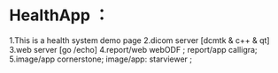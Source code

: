 # HealthApp  ：

1.This is a health system demo page
2.dicom server [dcmtk & c++ & qt]
3.web server [go /echo] 
4.report/web webODF ; report/app calligra; 
5.image/app cornerstone; image/app: starviewer  ;